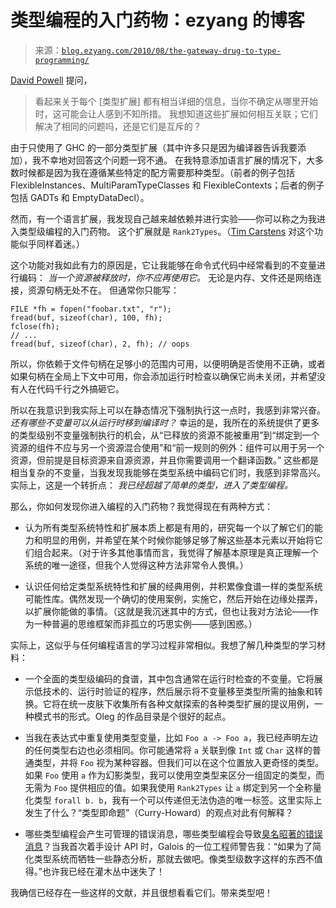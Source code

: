 <!--yml

category: 未分类

date: 2024-07-01 18:18:12

-->

# 类型编程的入门药物：ezyang 的博客

> 来源：[`blog.ezyang.com/2010/08/the-gateway-drug-to-type-programming/`](http://blog.ezyang.com/2010/08/the-gateway-drug-to-type-programming/)

[David Powell](http://blog.ezyang.com/2010/07/suggestion-box/#comment-789) 提问，

> 看起来关于每个 [类型扩展] 都有相当详细的信息，当你不确定从哪里开始时，这可能会让人感到不知所措。 我想知道这些扩展如何相互关联；它们解决了相同的问题吗，还是它们是互斥的？

由于只使用了 GHC 的一部分类型扩展（其中许多只是因为编译器告诉我要添加），我不幸地对回答这个问题一窍不通。 在我特意添加语言扩展的情况下，大多数时候都是因为我在遵循某些特定的配方需要那种类型。（前者的例子包括 FlexibleInstances、MultiParamTypeClasses 和 FlexibleContexts；后者的例子包括 GADTs 和 EmptyDataDecl）。

然而，有一个语言扩展，我发现自己越来越依赖并进行实验——你可以称之为我进入类型级编程的入门药物。 这个扩展就是 `Rank2Types`。（[Tim Carstens](http://intoverflow.wordpress.com/2010/06/30/haskell-features-id-like-to-see-in-other-languages/) 对这个功能似乎同样着迷。）

这个功能对我如此有力的原因是，它让我能够在命令式代码中经常看到的不变量进行编码： *当一个资源被释放时，你不应再使用它。* 无论是内存、文件还是网络连接，资源句柄无处不在。 但通常你只能写：

```
FILE *fh = fopen("foobar.txt", "r");
fread(buf, sizeof(char), 100, fh);
fclose(fh);
// ...
fread(buf, sizeof(char), 2, fh); // oops

```

所以，你依赖于文件句柄在足够小的范围内可用，以便明确是否使用不正确，或者如果句柄在全局上下文中可用，你会添加运行时检查以确保它尚未关闭，并希望没有人在代码千行之外搞砸它。

所以在我意识到我实际上可以在静态情况下强制执行这一点时，我感到非常兴奋。 *还有哪些不变量可以从运行时移到编译时？* 幸运的是，我所在的系统提供了更多的类型级别不变量强制执行的机会，从“已释放的资源不能被重用”到“绑定到一个资源的组件不应与另一个资源混合使用”和“前一规则的例外：组件可以用于另一个资源，但前提是目标资源来自源资源，并且你需要调用一个翻译函数。” 这些都是相当复杂的不变量，当我发现我能够在类型系统中编码它们时，我感到非常高兴。 实际上，这是一个转折点： *我已经超越了简单的类型，进入了类型编程。*

那么，你如何发现你进入编程的入门药物？我觉得现在有两种方式：

+   认为所有类型系统特性和扩展本质上都是有用的，研究每一个以了解它们的能力和明显的用例，并希望在某个时候你能够足够了解这些基本元素以开始将它们组合起来。（对于许多其他事情而言，我觉得了解基本原理是真正理解一个系统的唯一途径，但我个人觉得这种方法非常令人畏惧。）

+   认识任何给定类型系统特性和扩展的经典用例，并积累像食谱一样的类型系统可能性库。偶然发现一个确切的使用案例，实施它，然后开始在边缘处摆弄，以扩展你能做的事情。（这就是我沉迷其中的方式，但也让我对方法论——作为一种普遍的思维框架而非孤立的巧思实例——感到困惑。）

实际上，这似乎与任何编程语言的学习过程非常相似。我想了解几种类型的学习材料：

+   一个全面的类型级编码的食谱，其中包含通常在运行时检查的不变量。它将展示低技术的、运行时验证的程序，然后展示将不变量移至类型所需的抽象和转换。它将在统一皮肤下收集所有各种文献探索的各种类型扩展的提议用例，一种模式书的形式。Oleg 的作品目录是个很好的起点。

+   当我在表达式中重复使用类型变量，比如 `Foo a -> Foo a`，我已经声明左边的任何类型右边也必须相同。你可能通常将 `a` 关联到像 `Int` 或 `Char` 这样的普通类型，并将 `Foo` 视为某种容器。但我们可以在这个位置放入更奇怪的类型。如果 `Foo` 使用 `a` 作为幻影类型，我可以使用空类型来区分一组固定的类型，而无需为 `Foo` 提供相应的值。如果我使用 `Rank2Types` 让 `a` 绑定到另一个全称量化类型 `forall b. b`，我有一个可以传递但无法伪造的唯一标签。这里实际上发生了什么？“类型即命题”（Curry-Howard）的观点对此有何解释？

+   哪些类型编程会产生可管理的错误消息，哪些类型编程会导致[臭名昭著的错误消息](http://intoverflow.wordpress.com/2010/05/21/announcing-potential-x86-64-assembler-as-a-haskell-edsl/#more-385)？当我首次着手设计 API 时，Galois 的一位工程师警告我：“如果为了简化类型系统而牺牲一些静态分析，那就去做吧。像类型级数字这样的东西不值得。”也许我已经在灌木丛中迷失了！

我确信已经存在一些这样的文献，并且很想看看它们。带来类型吧！
